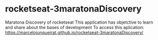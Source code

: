 # rocketseat-3maratonaDiscovery
Maratona Discovery of rocketseat
This application has objetctive to learn and share about the bases of development
To access this aplication: https://marcelojunqueirat.github.io/rocketseat-3maratonaDiscovery/
